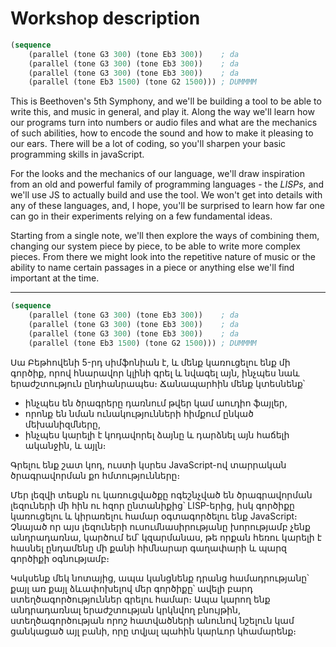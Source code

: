 # Workshop description

```lisp
(sequence
    (parallel (tone G3 300) (tone Eb3 300))    ; da
    (parallel (tone G3 300) (tone Eb3 300))    ; da
    (parallel (tone G3 300) (tone Eb3 300))    ; da
    (parallel (tone Eb3 1500) (tone G2 1500))) ; DUMMMM
```

This is Beethoven's 5th Symphony, and we'll be building a tool to be able to write this, and music in general, and play it. Along the way we'll learn how our programs turn into numbers or audio files and what are the mechanics of such abilities, how to encode the sound and how to make it pleasing to our ears. There will be a lot of coding, so you'll sharpen your basic programming skills in javaScript.

For the looks and the mechanics of our language, we'll draw inspiration from an old and powerful family of programming languages - the *LISPs*, and we'll use JS to actually build and use the tool. We won't get into details with any of these languages, and, I hope, you'll be surprised to learn how far one can go in their experiments relying on a few fundamental ideas.

Starting from a single note, we'll then explore the ways of combining them, changing our system piece by piece, to be able to write more complex pieces. From there we might look into the repetitive nature of music or the ability to name certain passages in a piece or anything else we'll find important at the time.

----

```lisp
(sequence
    (parallel (tone G3 300) (tone Eb3 300))    ; da
    (parallel (tone G3 300) (tone Eb3 300))    ; da
    (parallel (tone G3 300) (tone Eb3 300))    ; da
    (parallel (tone Eb3 1500) (tone G2 1500))) ; DUMMMM
```

Սա Բեթհովենի 5-րդ սիմֆոնիան է, և մենք կառուցելու ենք մի գործիք, որով հնարավոր կլինի գրել և նվագել այն, ինչպես նաև երաժշտություն ընդհանրապես։ Ճանապարհին մենք կտեսնենք՝

- ինչպես են ծրագրերը դառնում թվեր կամ աուդիո ֆայլեր,
- որոնք են նման ունակությունների հիմքում ընկած մեխանիզմները,
- ինչպես կարելի է կոդավորել ձայնը և դարձնել այն հաճելի ականջին, և այլն։

Գրելու ենք շատ կոդ, ուստի կսրես JavaScript-ով տարրական ծրագրավորման քո հմտությունները։

Մեր լեզվի տեսքն ու կառուցվածքը ոգեշնչված են ծրագրավորման լեզուների մի հին ու հզոր ընտանիքից՝ LISP-երից, իսկ գործիքը կառուցելու և կիրառելու համար օգտագործելու ենք JavaScript։ Չնայած որ այս լեզուների ուսումնասիրությանը խորությամբ չենք անդրադառնա, կարծում եմ՝ կզարմանաս, թե որքան հեռու կարելի է հասնել ընդամենը մի քանի հիմնարար գաղափարի և պարզ գործիքի օգնությամբ։

Կսկսենք մեկ նոտայից, ապա կանցնենք դրանց համադրությանը՝ քայլ առ քայլ ձևափոխելով մեր գործիքը՝ ավելի բարդ ստեղծագործություններ գրելու համար։ Ապա կարող ենք անդրադառնալ երաժշտության կրկնվող բնույթին, ստեղծագործության որոշ հատվածների անունով նշելուն կամ ցանկացած այլ բանի, որը տվյալ պահին կարևոր կհամարենք։
